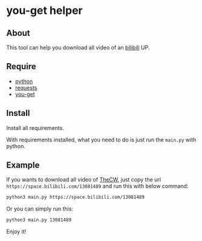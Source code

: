 # you-get helper

## About

This tool can help you download all video of an [bilibili][bilibili] UP.

## Require

- [python][python]
- [requests][requests]
- [you-get][you-get]

## Install

Install all requirements.

With requirements installed, what you need to do is just run the `main.py` with python.

## Example

If you wants to download all video of [TheCW][thecw], just copy the url `https://space.bilibili.com/13081489` and run this with below command:

```bash
python3 main.py https://space.bilibili.com/13081489
```

Or you can simply run this:

```bash
python3 main.py 13081489
```

Enjoy it!

[bilibili]: https://www.bilibili.com/
[python]: https://www.python.org/
[requests]: https://pypi.org/project/requests/
[you-get]: https://pypi.org/project/you-get/
[thecw]: https://space.bilibili.com/13081489
